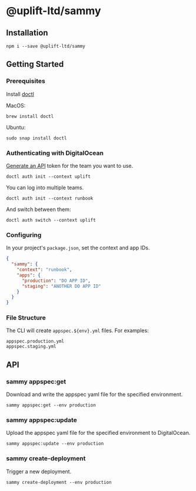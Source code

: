 # @uplift-ltd/sammy

## Installation

    npm i --save @uplift-ltd/sammy

## Getting Started

### Prerequisites

Install [doctl](https://github.com/digitalocean/doctl#installing-doctl)

MacOS:

    brew install doctl

Ubuntu:

    sudo snap install doctl

### Authenticating with DigitalOcean

[Generate an API](https://cloud.digitalocean.com/account/api/tokens) token for the team you want to
use.

```
doctl auth init --context uplift
```

You can log into multiple teams.

```
doctl auth init --context runbook
```

And switch between them:

```
doctl auth switch --context uplift
```

### Configuring

In your project's `package.json`, set the context and app IDs.

```json
{
  "sammy": {
    "context": "runbook",
    "apps": {
      "production": "DO APP ID",
      "staging": "ANOTHER DO APP ID"
    }
  }
}
```

### File Structure

The CLI will create `appspec.${env}.yml` files. For examples:

```
appspec.production.yml
appspec.staging.yml
```

## API

### sammy appspec:get

Download and write the appspec yaml file for the specified environment.

```
sammy appspec:get --env production
```

### sammy appspec:update

Upload the appspec yaml file for the specified environment to DigitalOcean.

```
sammy appspec:update --env production
```

### sammy create-deployment

Trigger a new deployment.

```
sammy create-deployment --env production
```
